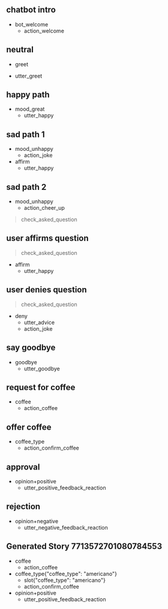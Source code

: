 ## chatbot intro
* bot_welcome
  - action_welcome

## neutral
* greet
- utter_greet

## happy path
* mood_great
  - utter_happy

## sad path 1
* mood_unhappy
  - action_joke
* affirm
  - utter_happy

## sad path 2
* mood_unhappy
  - action_cheer_up
> check_asked_question

## user affirms question
> check_asked_question
* affirm
  - utter_happy

## user denies question
> check_asked_question
* deny
  - utter_advice
  - action_joke

## say goodbye
* goodbye
  - utter_goodbye

## request for coffee
* coffee
  - action_coffee

## offer coffee
* coffee_type
  - action_confirm_coffee

## approval
* opinion+positive
  - utter_positive_feedback_reaction  

## rejection
* opinion+negative
  - utter_negative_feedback_reaction  

## Generated Story 7713572701080784553
* coffee
    - action_coffee
* coffee_type{"coffee_type": "americano"}
    - slot{"coffee_type": "americano"}
    - action_confirm_coffee
* opinion+positive
    - utter_positive_feedback_reaction
